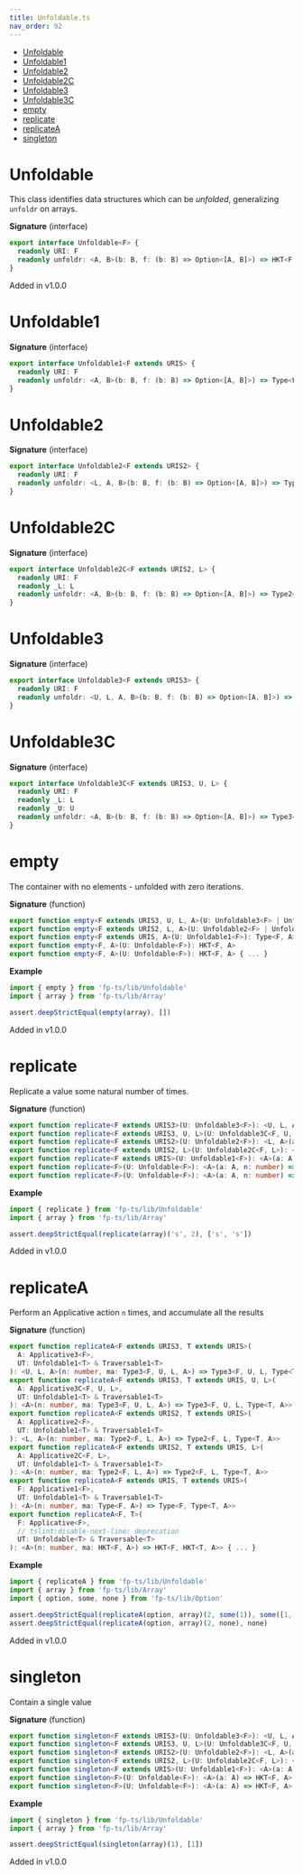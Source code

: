 ```yaml
---
title: Unfoldable.ts
nav_order: 92
---
```


<!-- START doctoc generated TOC please keep comment here to allow auto update -->
<!-- DON'T EDIT THIS SECTION, INSTEAD RE-RUN doctoc TO UPDATE -->


- [Unfoldable](#unfoldable)
- [Unfoldable1](#unfoldable1)
- [Unfoldable2](#unfoldable2)
- [Unfoldable2C](#unfoldable2c)
- [Unfoldable3](#unfoldable3)
- [Unfoldable3C](#unfoldable3c)
- [empty](#empty)
- [replicate](#replicate)
- [replicateA](#replicatea)
- [singleton](#singleton)

<!-- END doctoc generated TOC please keep comment here to allow auto update -->

# Unfoldable

This class identifies data structures which can be _unfolded_, generalizing `unfoldr` on arrays.

**Signature** (interface)

```ts
export interface Unfoldable<F> {
  readonly URI: F
  readonly unfoldr: <A, B>(b: B, f: (b: B) => Option<[A, B]>) => HKT<F, A>
}
```

Added in v1.0.0

# Unfoldable1

**Signature** (interface)

```ts
export interface Unfoldable1<F extends URIS> {
  readonly URI: F
  readonly unfoldr: <A, B>(b: B, f: (b: B) => Option<[A, B]>) => Type<F, A>
}
```

# Unfoldable2

**Signature** (interface)

```ts
export interface Unfoldable2<F extends URIS2> {
  readonly URI: F
  readonly unfoldr: <L, A, B>(b: B, f: (b: B) => Option<[A, B]>) => Type2<F, L, A>
}
```

# Unfoldable2C

**Signature** (interface)

```ts
export interface Unfoldable2C<F extends URIS2, L> {
  readonly URI: F
  readonly _L: L
  readonly unfoldr: <A, B>(b: B, f: (b: B) => Option<[A, B]>) => Type2<F, L, A>
}
```

# Unfoldable3

**Signature** (interface)

```ts
export interface Unfoldable3<F extends URIS3> {
  readonly URI: F
  readonly unfoldr: <U, L, A, B>(b: B, f: (b: B) => Option<[A, B]>) => Type3<F, U, L, A>
}
```

# Unfoldable3C

**Signature** (interface)

```ts
export interface Unfoldable3C<F extends URIS3, U, L> {
  readonly URI: F
  readonly _L: L
  readonly _U: U
  readonly unfoldr: <A, B>(b: B, f: (b: B) => Option<[A, B]>) => Type3<F, U, L, A>
}
```

# empty

The container with no elements - unfolded with zero iterations.

**Signature** (function)

```ts
export function empty<F extends URIS3, U, L, A>(U: Unfoldable3<F> | Unfoldable3C<F, U, L>): Type3<F, U, L, A>
export function empty<F extends URIS2, L, A>(U: Unfoldable2<F> | Unfoldable2C<F, L>): Type2<F, L, A>
export function empty<F extends URIS, A>(U: Unfoldable1<F>): Type<F, A>
export function empty<F, A>(U: Unfoldable<F>): HKT<F, A>
export function empty<F, A>(U: Unfoldable<F>): HKT<F, A> { ... }
```

**Example**

```ts
import { empty } from 'fp-ts/lib/Unfoldable'
import { array } from 'fp-ts/lib/Array'

assert.deepStrictEqual(empty(array), [])
```

Added in v1.0.0

# replicate

Replicate a value some natural number of times.

**Signature** (function)

```ts
export function replicate<F extends URIS3>(U: Unfoldable3<F>): <U, L, A>(a: A, n: number) => Type3<F, U, L, A>
export function replicate<F extends URIS3, U, L>(U: Unfoldable3C<F, U, L>): <A>(a: A, n: number) => Type3<F, U, L, A>
export function replicate<F extends URIS2>(U: Unfoldable2<F>): <L, A>(a: A, n: number) => Type2<F, L, A>
export function replicate<F extends URIS2, L>(U: Unfoldable2C<F, L>): <A>(a: A, n: number) => Type2<F, L, A>
export function replicate<F extends URIS>(U: Unfoldable1<F>): <A>(a: A, n: number) => Type<F, A>
export function replicate<F>(U: Unfoldable<F>): <A>(a: A, n: number) => HKT<F, A>
export function replicate<F>(U: Unfoldable<F>): <A>(a: A, n: number) => HKT<F, A> { ... }
```

**Example**

```ts
import { replicate } from 'fp-ts/lib/Unfoldable'
import { array } from 'fp-ts/lib/Array'

assert.deepStrictEqual(replicate(array)('s', 2), ['s', 's'])
```

Added in v1.0.0

# replicateA

Perform an Applicative action `n` times, and accumulate all the results

**Signature** (function)

```ts
export function replicateA<F extends URIS3, T extends URIS>(
  A: Applicative3<F>,
  UT: Unfoldable1<T> & Traversable1<T>
): <U, L, A>(n: number, ma: Type3<F, U, L, A>) => Type3<F, U, L, Type<T, A>>
export function replicateA<F extends URIS3, T extends URIS, U, L>(
  A: Applicative3C<F, U, L>,
  UT: Unfoldable1<T> & Traversable1<T>
): <A>(n: number, ma: Type3<F, U, L, A>) => Type3<F, U, L, Type<T, A>>
export function replicateA<F extends URIS2, T extends URIS>(
  A: Applicative2<F>,
  UT: Unfoldable1<T> & Traversable1<T>
): <L, A>(n: number, ma: Type2<F, L, A>) => Type2<F, L, Type<T, A>>
export function replicateA<F extends URIS2, T extends URIS, L>(
  A: Applicative2C<F, L>,
  UT: Unfoldable1<T> & Traversable1<T>
): <A>(n: number, ma: Type2<F, L, A>) => Type2<F, L, Type<T, A>>
export function replicateA<F extends URIS, T extends URIS>(
  F: Applicative1<F>,
  UT: Unfoldable1<T> & Traversable1<T>
): <A>(n: number, ma: Type<F, A>) => Type<F, Type<T, A>>
export function replicateA<F, T>(
  F: Applicative<F>,
  // tslint:disable-next-line: deprecation
  UT: Unfoldable<T> & Traversable<T>
): <A>(n: number, ma: HKT<F, A>) => HKT<F, HKT<T, A>> { ... }
```

**Example**

```ts
import { replicateA } from 'fp-ts/lib/Unfoldable'
import { array } from 'fp-ts/lib/Array'
import { option, some, none } from 'fp-ts/lib/Option'

assert.deepStrictEqual(replicateA(option, array)(2, some(1)), some([1, 1]))
assert.deepStrictEqual(replicateA(option, array)(2, none), none)
```

Added in v1.0.0

# singleton

Contain a single value

**Signature** (function)

```ts
export function singleton<F extends URIS3>(U: Unfoldable3<F>): <U, L, A>(a: A) => Type3<F, U, L, A>
export function singleton<F extends URIS3, U, L>(U: Unfoldable3C<F, U, L>): <A>(a: A) => Type3<F, U, L, A>
export function singleton<F extends URIS2>(U: Unfoldable2<F>): <L, A>(a: A) => Type2<F, L, A>
export function singleton<F extends URIS2, L>(U: Unfoldable2C<F, L>): <A>(a: A) => Type2<F, L, A>
export function singleton<F extends URIS>(U: Unfoldable1<F>): <A>(a: A) => Type<F, A>
export function singleton<F>(U: Unfoldable<F>): <A>(a: A) => HKT<F, A>
export function singleton<F>(U: Unfoldable<F>): <A>(a: A) => HKT<F, A> { ... }
```

**Example**

```ts
import { singleton } from 'fp-ts/lib/Unfoldable'
import { array } from 'fp-ts/lib/Array'

assert.deepStrictEqual(singleton(array)(1), [1])
```

Added in v1.0.0
